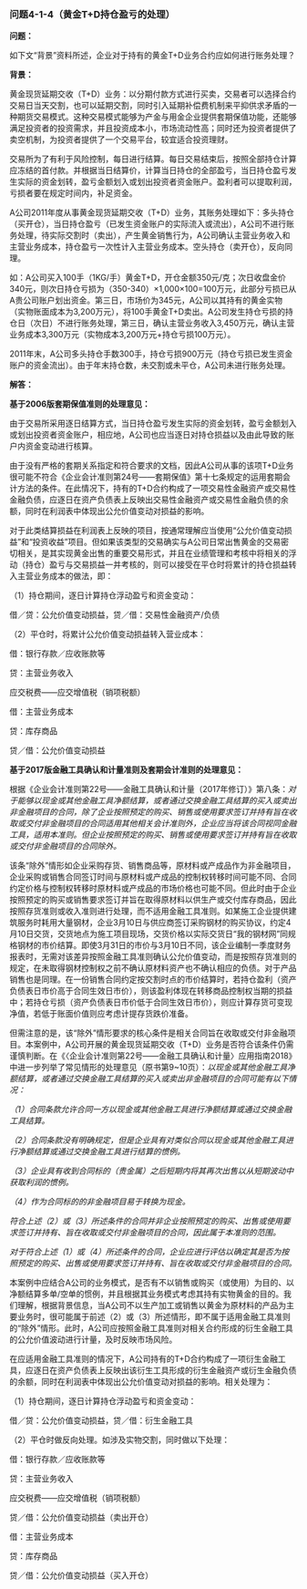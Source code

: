 ### 问题4-1-4（黄金T+D持仓盈亏的处理）

**问题：**

如下文“背景”资料所述，企业对于持有的黄金T+D业务合约应如何进行账务处理？

**背景：**

黄金现货延期交收（T+D）业务：以分期付款方式进行买卖，交易者可以选择合约交易日当天交割，也可以延期交割，同时引入延期补偿费机制来平抑供求矛盾的一种期货交易模式。这种交易模式能够为产金与用金企业提供套期保值功能，还能够满足投资者的投资需求，并且投资成本小，市场流动性高；同时还为投资者提供了卖空机制，为投资者提供了一个交易平台，较宜适合投资理财。

交易所为了有利于风险控制，每日进行结算。每日交易结束后，按照全部持仓计算应冻结的首付款。并根据当日结算价，计算当日持仓的全部盈亏，当日持仓盈亏发生实际的资金划转，盈亏金额划入或划出投资者资金账户。盈利者可以提取利润，亏损者要在规定时间内，补足资金。

A公司2011年度从事黄金现货延期交收（T+D）业务，其账务处理如下：多头持仓（买开仓），当日持仓盈亏（已发生资金账户的实际流入或流出），A公司不进行账务处理，待实际交割时（卖出），产生黄金销售行为，A公司确认主营业务收入和主营业务成本，持仓盈亏一次性计入主营业务成本。空头持仓（卖开仓），反向同理。

如：A公司买入100手（1KG/手）黄金T+D，开仓金额350元/克；次日收盘金价340元，则次日持仓亏损为（350-340）×1,000×100=100万元，此部分亏损已从A贵公司账户划出资金。第三日，市场价为345元，A公司以其持有的黄金实物（实物账面成本为3,200万元），将100手黄金T+D卖出。A公司发生持仓亏损的持仓日（次日）不进行账务处理，第三日，确认主营业务收入3,450万元，确认主营业务成本3,300万元（实物成本3,200万元+持仓亏损100万元）。

2011年末，A公司多头持仓手数300手，持仓亏损900万元（持仓亏损已发生资金账户的资金流出）。由于年末持仓数，未交割或未平仓，A公司未进行账务处理。

**解答：**

**基于2006版套期保值准则的处理意见：**

由于交易所采用逐日结算方式，当日持仓盈亏发生实际的资金划转，盈亏金额划入或划出投资者资金账户，相应地，A公司也应当逐日对持仓损益以及由此导致的账户内资金变动进行核算。

由于没有严格的套期关系指定和符合要求的文档，因此A公司从事的该项T+D业务很可能不符合《企业会计准则第24号——套期保值》第十七条规定的运用套期会计方法的条件。在此情况下，持有的T+D合约构成了一项交易性金融资产或交易性金融负债，应逐日在资产负债表上反映出交易性金融资产或交易性金融负债的余额，同时在利润表中体现出公允价值变动对损益的影响。

对于此类结算损益在利润表上反映的项目，按通常理解应当使用“公允价值变动损益”和“投资收益”项目。但如果该类型的交易确实与A公司日常出售黄金的交易密切相关，是其实现黄金出售的重要交易形式，并且在业绩管理和考核中将相关的浮动（持仓）盈亏与交易损益一并考核的，则可以接受在平仓时将累计的持仓损益转入主营业务成本的做法，即：

（1）持仓期间，逐日计算持仓浮动盈亏和资金变动：

借／贷：公允价值变动损益，贷／借：交易性金融资产/负债

（2）平仓时，将累计公允价值变动损益转入营业成本：

借：银行存款／应收账款等

贷：主营业务收入

应交税费——应交增值税（销项税额）

借：主营业务成本

贷：库存商品

贷／借：公允价值变动损益

**基于2017版金融工具确认和计量准则及套期会计准则的处理意见：**

根据《企业会计准则第22号——金融工具确认和计量（2017年修订）》第八条：*对于能够以现金或其他金融工具净额结算，或者通过交换金融工具结算的买入或卖出非金融项目的合同，除了企业按照预定的购买、销售或使用要求签订并持有旨在收取或交付非金融项目的合同适用其他相关会计准则外，企业应当将该合同视同金融工具，适用本准则。但企业按照预定的购买、销售或使用要求签订并持有旨在收取或交付非金融项目的合同除外。*

该条“除外”情形如企业采购存货、销售商品等，原材料或产成品作为非金融项目，企业采购或销售合同签订时间与原材料或产成品的控制权转移时间可能不同、合同约定价格与控制权转移时原材料或产成品的市场价格也可能不同。但此时由于企业按照预定的购买或销售要求签订并旨在取得原材料以供生产或交付库存商品，因此按照存货准则或收入准则进行处理，而不适用金融工具准则。如某施工企业提供建筑服务时耗用大量钢材，企业3月10日与供应商签订采购钢材的购买协议，约定4月10日交货，交货地点为施工项目现场，交货价格以实际交货日“我的钢材网”同规格钢材的市价结算。即使3月31日的市价与3月10日不同，该企业编制一季度财务报表时，无需对该差异按照金融工具准则确认公允价值变动，而是按照存货准则的规定，在未取得钢材控制权之前不确认原材料资产也不确认相应的负债。对于产品销售也是同理。在一份销售合同约定按交割时点的市价结算时，若持仓盈利（资产负债表日市价高于合同生效日市价），则该盈利体现在转移商品控制权当期的损益中；若持仓亏损（资产负债表日市价低于合同生效日市价），则应计算存货可变现净值，若低于账面价值则应考虑计提存货跌价准备。

但需注意的是，该“除外”情形要求的核心条件是相关合同旨在收取或交付非金融项目。本案例中，A公司开展的黄金现货延期交收（T+D）业务是否符合该条件仍需谨慎判断。在《〈企业会计准则第22号——金融工具确认和计量〉应用指南2018》中进一步列举了常见情形的处理意见（原书第9\~10页）：*以现金或其他金融工具净额结算，或者通过交换金融工具结算的买入或卖出非金融项目的合同可能有以下情况：*

*（1）合同条款允许合同一方以现金或其他金融工具进行净额结算或通过交换金融工具结算。*

*（2）合同条款没有明确规定，但是企业具有对类似合同以现金或其他金融工具进行净额结算或通过交换金融工具进行结算的惯例。*

*（3）企业具有收到合同标的（贵金属）之后短期内将其再次出售以从短期波动中获取利润的惯例。*

*（4）作为合同标的的非金融项目易于转换为现金。*

*符合上述（2）或（3）所述条件的合同并非企业按照预定的购买、出售或使用要求签订并持有、旨在收取或交付非金融项目的合同，因此属于本准则的范围。*

*对于符合上述（1）或（4）所述条件的合同，企业应进行评估以确定其是否为按照预定的购买、出售或使用要求签订并持有、旨在收取或交付非金融项目的合同。*

本案例中应结合A公司的业务模式，是否有不以销售或购买（或使用）为目的、以净额结算多单/空单的惯例，并且根据其业务模式考虑其持有实物黄金的目的。我们理解，根据背景信息，当A公司不以生产加工或销售以黄金为原材料的产品为主要业务时，很可能属于前述（2）或（3）所述情形，即不属于适用金融工具准则的“除外”情形。此时，A公司应按照金融工具准则对相关合约形成的衍生金融工具的公允价值波动进行计量，及时反映市场风险。

在应适用金融工具准则的情况下，A公司持有的T+D合约构成了一项衍生金融工具，应逐日在资产负债表上反映出该衍生工具形成的衍生金融资产或衍生金融负债的余额，同时在利润表中体现出公允价值变动对损益的影响。相关处理为：

（1）持仓期间，逐日计算持仓浮动盈亏和资金变动：

借／贷：公允价值变动损益，贷／借：衍生金融工具

（2）平仓时做反向处理。如涉及实物交割，同时做以下处理：

借：银行存款／应收账款等

贷：主营业务收入

应交税费——应交增值税（销项税额）

贷／借：公允价值变动损益（卖出开仓）

借：主营业务成本

贷：库存商品

贷／借：公允价值变动损益（买入开仓）